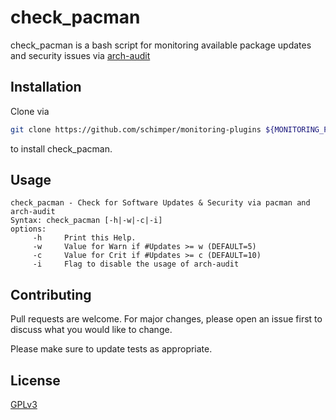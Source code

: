 # check_pacman
check_pacman is a bash script for monitoring available package updates and security issues via [arch-audit](https://github.com/ilpianista/arch-audit)

## Installation

Clone via 
```bash
git clone https://github.com/schimper/monitoring-plugins ${MONITORING_PLUGINS_DIR}
```
 to install check_pacman.



## Usage

```
check_pacman - Check for Software Updates & Security via pacman and arch-audit
Syntax: check_pacman [-h|-w|-c|-i]
options:
     -h     Print this Help.
     -w     Value for Warn if #Updates >= w (DEFAULT=5)
     -c     Value for Crit if #Updates >= c (DEFAULT=10)
     -i     Flag to disable the usage of arch-audit

```

## Contributing
Pull requests are welcome. For major changes, please open an issue first to discuss what you would like to change.

Please make sure to update tests as appropriate.

## License
[GPLv3](https://www.gnu.org/licenses/gpl-3.0.de.html)
